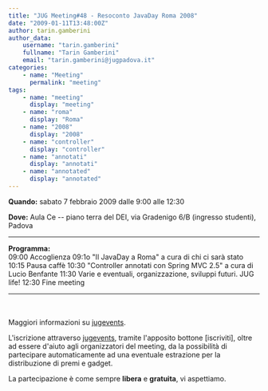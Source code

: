 ```yaml
---
title: "JUG Meeting#48 - Resoconto JavaDay Roma 2008"
date: "2009-01-11T13:48:00Z"
author: tarin.gamberini
author_data:
    username: "tarin.gamberini"
    fullname: "Tarin Gamberini"
    email: "tarin.gamberini@jugpadova.it"
categories:
    - name: "Meeting"
      permalink: "meeting"
tags:
    - name: "meeting"
      display: "meeting"
    - name: "roma"
      display: "Roma"
    - name: "2008"
      display: "2008"
    - name: "controller"
      display: "controller"
    - name: "annotati"
      display: "annotati"
    - name: "annotated"
      display: "annotated"
---
```


**Quando:** sabato 7 febbraio 2009 dalle 9:00 alle 12:30

**Dove:** Aula Ce -- piano terra del DEI, via Gradenigo 6/B (ingresso
studenti), Padova

  ---------------- -------------------------------------------------------------------
  **Programma:**   
  09:00            Accoglienza
  09:1o            "Il JavaDay a Roma" a cura di chi ci sarà stato
  10:15            Pausa caffè
  10:30            "Controller annotati con Spring MVC 2.5" a cura di Lucio Benfante
  11:30            Varie e eventuali, organizzazione, sviluppi futuri. JUG life!
  12:30            Fine meeting
  ---------------- -------------------------------------------------------------------

<br/>\
Maggiori informazioni su
<a href="http://www.jugevents.org/jugevents/event/show.html?id=12997">jugevents</a>.

L'iscrizione attraverso
<a href="http://www.jugevents.org/jugevents/event/show.html?id=12997">jugevents</a>,
tramite l'apposito bottone \[iscriviti\], oltre ad essere d'aiuto agli
organizzatori del meeting, da la possibilità di partecipare
automaticamente ad una eventuale estrazione per la distribuzione di
premi e gadget.

La partecipazione è come sempre <strong>libera</strong> e
<strong>gratuita</strong>, vi aspettiamo.
